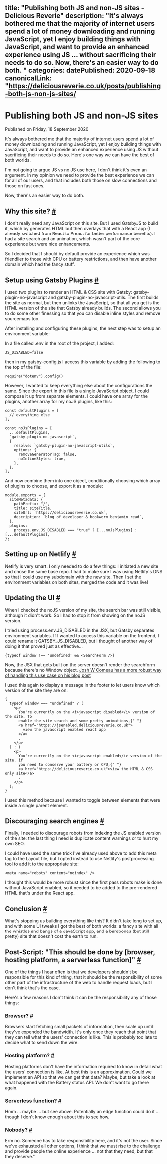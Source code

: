 title: "Publishing both JS and non-JS sites - Delicious Reverie"
description: "It's always bothered me that the majority of internet users spend a lot of money downloading and running JavaScript, yet I enjoy building things with JavaScript, and want to provide an enhanced experience using JS ... without sacrificing their needs to do so. Now, there's an easier way to do both.
"
categories:
datePublished: 2020-09-18
canonicalLink: "https://deliciousreverie.co.uk/posts/publishing-both-js-non-js-sites/
---
# Publishing both JS and non-JS sites

Published on Friday, 18 September 2020

It's always bothered me that the majority of internet users spend a lot of money downloading and running JavaScript, yet I enjoy building things with JavaScript, and want to provide an enhanced experience using JS without sacrificing their needs to do so. Here's one way we can have the best of both worlds.

I'm not going to argue JS vs no JS use here, I don't think it's even an argument. In my opinion we need to provide the best experience we can for all of our users, and that includes both those on slow connections and those on fast ones.

Now, there's an easier way to do both.

## Why this site? [#](https://deliciousreverie.co.uk/posts/publishing-both-js-non-js-sites/#why-this-site)

I don't really need any JavaScript on this site. But I used GatsbyJS to build it, which by generates HTML but then overlays that with a React app (I already switched from React to Preact for better performance benefits). I had a site search and an animation, which wasn't part of the core experience but were nice enhancements.

So I decided that I should by default provide an experience which was friendlier to those with CPU or battery restrictions, and then have another domain which had the fancy stuff.

## Setup using Gatsby Plugins [#](https://deliciousreverie.co.uk/posts/publishing-both-js-non-js-sites/#setup-using-gatsby-plugins)

I used two plugins to render an HTML & CSS site with Gatsby: gatsby-plugin-no-javascript and gatsby-plugin-no-javascript-utils. The first builds the site as normal, but then unlinks the JavaScript, so that all you get is the HTML version of the site that Gatsby already builds. The second allows you to do some other finessing so that you can disable inline styles and remove sourcemaps too.

After installing and configuring these plugins, the next step was to setup an environment variable:

In a file called .env in the root of the project, I added:

```
JS_DISABLED=false
```

then in my gatsby-config.js I access this variable by adding the following to the top of the file:

```
require("dotenv").config()
```

However, I wanted to keep everything else about the configurations the same. Since the export in this file is a single JavaScript object, I could compose it up from separate elements. I could have one array for the plugins, another array for my noJS plugins, like this:

```
const defaultPlugins = [
  // everything else
];

const noJsPlugins = [
  ...defaultPlugins,
  `gatsby-plugin-no-javascript`,
  {
    resolve: `gatsby-plugin-no-javascript-utils`,
    options: {
      removeGeneratorTag: false,
      noInlineStyles: true,
    },
  },
];
```

And now combine them into one object, conditionally choosing which array of plugins to choose, and export it as a module:

```
module.exports = {
  siteMetadata: {
    pathPrefix: "/",
    title: siteTitle,
    siteUrl: `https://deliciousreverie.co.uk`,
    description: `blog of developer & bookworm benjamin read`,
  },
  plugins:
    process.env.JS_DISABLED === "true" ? [...noJsPlugins] : [...defaultPlugins],
};
```

## Setting up on Netlify [#](https://deliciousreverie.co.uk/posts/publishing-both-js-non-js-sites/#setting-up-on-netlify)

Netlify is very smart. I only needed to do a few things: I initiated a new site and chose the same base repo. I had to make sure I was using Netlify's DNS so that I could use my subdomain with the new site. Then I set the environment variables on both sites, merged the code and it was live!

## Updating the UI [#](https://deliciousreverie.co.uk/posts/publishing-both-js-non-js-sites/#updating-the-ui)

When I checked the noJS version of my site, the search bar was still visible, although it didn't work. So I had to stop it from showing on the noJS version.

I tried using process.env.JS\_DISABLED in the JSX, but Gatsby separates environment variables. If I wanted to access this variable on the frontend, I could rename it GATSBY\_JS\_DISABLED, but I thought of another way of doing it that proved just as effective...

```
{typeof window !== 'undefined' && <SearchForm />}
```

Now, the JSX that gets built on the server doesn't render the searchform because there's no Window object. [Josh W Comeau has a more robust way of handling this use case on his blog post](https://joshwcomeau.com/react/the-perils-of-rehydration/)

I used this again to display a message in the footer to let users know which version of the site they are on:

```
{
  typeof window === "undefined" ? (
    <p>
      You're currently on the <i>javascript disabled</i> version of the site. To
      enable the site search and some pretty animations,{" "}
      <a href="https://jsenabled.deliciousreverie.co.uk">
        view the javascript enabled react app
      </a>
      .
    </p>
  ) : (
    <p>
      You're currently on the <i>javascript enabled</i> version of the site. if
      you need to conserve your battery or CPU,{" "}
      <a href="https://deliciousreverie.co.uk">view the HTML & CSS only site</a>
      .
    </p>
  );
}
```

I used this method because I wanted to toggle between elements that were inside a single parent element.

## Discouraging search engines [#](https://deliciousreverie.co.uk/posts/publishing-both-js-non-js-sites/#discouraging-search-engines)

Finally, I needed to discourage robots from indexing the JS enabled version of the site: the last thing I need is duplicate content warnings or to hurt my own SEO.

I could have used the same trick I've already used above to add this meta tag to the Layout file, but I opted instead to use Netlify's postprocessing tool to add it to the appropriate site:

```
<meta name="robots" content="noindex" />
```

I thought this would be more robust since the first pass robots make is done without JavaScript enabled, so it needed to be added to the pre-rendered HTML that's under the React app.

## Conclusion [#](https://deliciousreverie.co.uk/posts/publishing-both-js-non-js-sites/#conclusion)

What's stopping us building everything like this? It didn't take long to set up, and with some UI tweaks I got the best of both worlds: a fancy site with all the whistles and bangs of a JavaScript app, and a barebones (but still pretty) site that doesn't cost the earth to run.

## Post-Script: "This should be done by \[browser, hosting platform, a serverless function\]" [#](https://deliciousreverie.co.uk/posts/publishing-both-js-non-js-sites/#post-script:-%22this-should-be-done-by-browser-hosting-platform-a-serverless-function%22)

One of the things I hear often is that we developers shouldn't be responsible for this kind of thing, that it should be the responsibility of some other part of the infrastructure of the web to handle request loads, but I don't think that's the case.

Here's a few reasons I don't think it can be the responsibility any of those things:

### Browser? [#](https://deliciousreverie.co.uk/posts/publishing-both-js-non-js-sites/#browser)

Browsers start fetching small packets of information, then scale up until they've expended the bandwidth. It's only once they reach that point that they can tell what the users' connection is like. This is probably too late to decide what to send down the wire.

### Hosting platform? [#](https://deliciousreverie.co.uk/posts/publishing-both-js-non-js-sites/#hosting-platform)

Hosting platforms don't have the information required to know in detail what the users' connection is like. At best this is an approximation. Could we implement an API so that we can get that data? Maybe, but take a look at what happened with the Battery status API. We don't want to go there again.

### Serverless function? [#](https://deliciousreverie.co.uk/posts/publishing-both-js-non-js-sites/#serverless-function)

Hmm ... maybe ... but see above. Potentially an edge function could do it ... though I don't know enough about this to see how.

### Nobody? [#](https://deliciousreverie.co.uk/posts/publishing-both-js-non-js-sites/#nobody)

Erm no. Someone has to take responsibility here, and it's not the user. Since we've exhausted all other options, I think that we must rise to the challenge and provide people the online experience ... not that they need, but that they deserve."